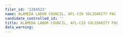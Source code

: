 ```yaml
---
filer_id: '1284523'
name: ALAMEDA LABOR COUNCIL, AFL-CIO SOLIDARITY PAC
candidate_controlled_id: ''
title: ALAMEDA LABOR COUNCIL, AFL-CIO SOLIDARITY PAC
data_warning: 
---
```

